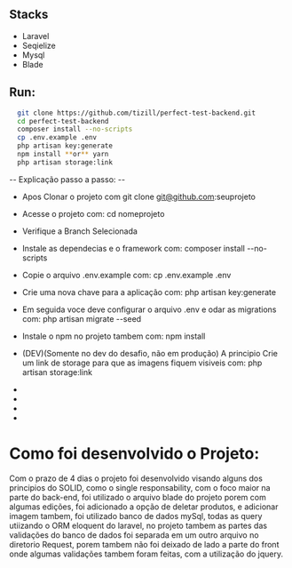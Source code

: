 ## Stacks

- Laravel
- Seqielize
- Mysql
- Blade

## Run: 
```bash
  git clone https://github.com/tizill/perfect-test-backend.git 
  cd perfect-test-backend 
  composer install --no-scripts
  cp .env.example .env
  php artisan key:generate
  npm install **or** yarn
  php artisan storage:link
```
-- Explicação passo a passo: --
- Apos Clonar o projeto com git clone git@github.com:seuprojeto
- Acesse o projeto com: cd nomeprojeto
- Verifique a Branch Selecionada
- Instale as dependecias e o framework com: composer install --no-scripts
- Copie o arquivo .env.example com: cp .env.example .env
- Crie uma nova chave para a aplicação com: php artisan key:generate
- Em seguida voce deve configurar o arquivo .env e odar as migrations com: php artisan migrate --seed

- Instale o npm no projeto tambem com: npm install
- (DEV)(Somente no dev do desafio, não em produção) A principio Crie um link de storage para que as imagens fiquem visiveis com: php artisan storage:link



- 
-
-
-
# Como foi desenvolvido o Projeto:
Com o prazo de 4 dias o projeto foi desenvolvido visando alguns dos principios do SOLID, como o single responsability, com o foco maior na parte do back-end, foi utilizado o arquivo blade do projeto porem com algumas edições, foi adicionado a opção de deletar produtos, e adicionar imagem tambem, foi utilizado banco de dados mySql, todas as query utiizando o ORM eloquent do laravel, no projeto tambem as partes das validações do banco de dados foi separada em um outro arquivo no diretorio Request, porem tambem não foi deixado de lado a parte do front onde algumas validações tambem foram feitas, com a utilização do jquery.